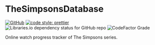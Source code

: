 # TheSimpsonsDatabase

[![GitHub](https://img.shields.io/github/license/MaximMaximS/TheSimpsonsDatabase?style=for-the-badge)](https://github.com/MaximMaximS/TheSimpsonsDatabase/blob/main/LICENSE) [![code style: prettier](https://img.shields.io/badge/code_style-prettier-ff69b4.svg?style=for-the-badge)](https://github.com/prettier/prettier) ![Libraries.io dependency status for GitHub repo](https://img.shields.io/librariesio/github/MaximMaximS/TheSimpsonsDAtabase?style=for-the-badge) ![CodeFactor Grade](https://img.shields.io/codefactor/grade/github/MaximMaximS/TheSimpsonsDatabase?style=for-the-badge)

Online watch progress tracker of The Simpsons series.
